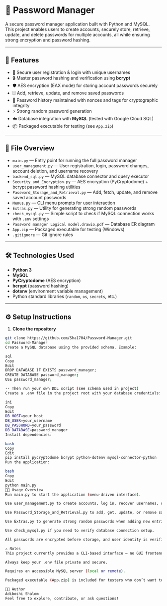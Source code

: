 # 🔐 Password Manager

A secure password manager application built with Python and MySQL.  
This project enables users to create accounts, securely store, retrieve, update, and delete passwords for multiple accounts, all while ensuring strong encryption and password hashing.  

---

## 🧩 Features

- 🔑 Secure user registration & login with unique usernames  
- 🔒 Master password hashing and verification using **bcrypt**  
- 🛡️ AES encryption (EAX mode) for storing account passwords securely  
- 🗄️ Add, retrieve, update, and remove saved passwords  
- 🔄 Password history maintained with nonces and tags for cryptographic integrity  
- ⚡ Strong random password generation  
- ☁️ Database integration with **MySQL** (tested with Google Cloud SQL)  
- 📦 Packaged executable for testing (see `App.zip`)  

---

## 📁 File Overview

- `main.py` — Entry point for running the full password manager  
- `user_management.py` — User registration, login, password changes, account deletion, and username recovery  
- `backend_sql.py` — MySQL database connector and query executor  
- `Security_and_Encryption.py` — AES encryption (PyCryptodome) + bcrypt password hashing utilities  
- `Password_Storage_and_Retrieval.py` — Add, fetch, update, and remove saved account passwords  
- `Menus.py` — CLI menu prompts for user interaction  
- `Extras.py` — Utility for generating strong random passwords  
- `check_mysql.py` — Simple script to check if MySQL connection works with `.env` settings  
- `Password manager Logical model.drawio.pdf` — Database ER diagram  
- `App.zip` — Packaged executable for testing (Windows)  
- `.gitignore` — Git ignore rules  

---

## 🛠️ Technologies Used

- **Python 3**  
- **MySQL**  
- **PyCryptodome** (AES encryption)  
- **bcrypt** (password hashing)  
- **dotenv** (environment variable management)  
- Python standard libraries (`random`, `os`, `secrets`, etc.)  

---

## ⚙️ Setup Instructions

1. **Clone the repository**  

```bash
git clone https://github.com/Sha1704/Password-Manager.git
cd Password-Manager
Create a MySQL database using the provided schema. Example:

sql
Copy
Edit
DROP DATABASE IF EXISTS password_manager;
CREATE DATABASE password_manager;
USE password_manager;

-- Then run your own DDL script (see schema used in project)
Create a .env file in the project root with your database credentials:

ini
Copy
Edit
DB_HOST=your_host
DB_USER=your_username
DB_PASSWORD=your_password
DB_DATABASE=password_manager
Install dependencies:

bash
Copy
Edit
pip install pycryptodome bcrypt python-dotenv mysql-connector-python
Run the application:

bash
Copy
Edit
python main.py
🧑‍💻 Usage Overview
Run main.py to start the application (menu-driven interface).

Use user_management.py to create accounts, log in, recover usernames, or delete accounts.

Use Password_Storage_and_Retrieval.py to add, get, update, or remove saved passwords.

Use Extras.py to generate strong random passwords when adding new entries.

Use check_mysql.py if you need to verify database connection setup.

All passwords are encrypted before storage, and user identity is verified with hashed master passwords.

⚠️ Notes
This project currently provides a CLI-based interface — no GUI frontend yet.

Always keep your .env file private and secure.

Requires an accessible MySQL server (local or remote).

Packaged executable (App.zip) is included for testers who don’t want to run from source.

👨‍💻 Author
Adiboshi Shalom
Feel free to explore, contribute, or ask questions!
